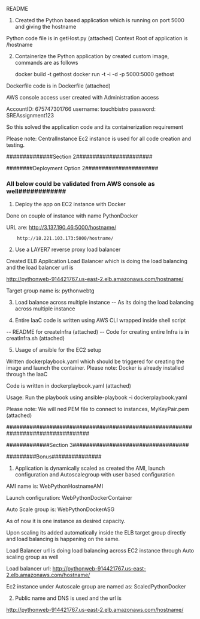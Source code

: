 README



1. Created the Python based application which is running on port 5000 and giving the hostname
 
Python code file is in getHost.py (attached)
Context Root of application is /hostname

2. Containerize the Python application by created custom image, commands are as follows

   docker build -t gethost 
   docker run -t -i -d -p 5000:5000 gethost

Dockerfile code is in Dockerfile (attached)


AWS console access user created with Administration access

AccountID: 675747301766
username: touchbistro
password: SREAssignment123


So this solved the application code and its containerization requirement

Please note: CentralInstance Ec2 instance is used for all code creation and testing.

##############Section 2#######################

########Deployment Option 2######################

### All below could be validated from AWS console as well############

1. Deploy the app on EC2 instance with Docker 

Done on couple of instance with name PythonDocker 

URL are: http://3.137.190.46:5000/hostname/

        http://18.221.103.173:5000/hostname/


2. Use a LAYER7 reverse proxy load balancer

Created ELB Application Load Balancer which is doing the load balancing and the load balancer url is
 
http://pythonweb-914421767.us-east-2.elb.amazonaws.com/hostname/

Target group name is: pythonwebtg

3. Load balance across multiple instance -- As its doing the load balancing across multiple instance

4. Entire IaaC code is written using AWS CLI wrapped inside shell script

 -- README for createInfra (attached)
 -- Code for creating entire Infra is in creatInfra.sh (attached)

5. Usage of ansible for the EC2 setup

Written dockerplaybook.yaml which should be triggered for creating the image and launch the container. 
Please note: Docker is already installed through the IaaC

Code is written in dockerplaybook.yaml (attached)

Usage:  Run the playbook using ansible-playbook -i <inventoryfile> dockerplaybook.yaml 

Please note: We will ned PEM file to connect to instances, MyKeyPair.pem (attached)

#################################################################################

#############Section 3###################################

#########Bonus###############

1. Application is dynamically scaled as created the AMI, launch configuration and Autoscalegroup with user based configuration

AMI name is: WebPythonHostnameAMI

Launch configuration: WebPythonDockerContainer

Auto Scale group is: WebPythonDockerASG

As of now it is one instance as desired capacity.

Upon scaling its added automatically inside the ELB target group directly and load balancing is happening on the same.

Load Balancer url is doing load balancing across EC2 instance through Auto scaling group as well

Load balancer url: http://pythonweb-914421767.us-east-2.elb.amazonaws.com/hostname/

Ec2 instance under Autoscale group are named as: ScaledPythonDocker


2. Public name and DNS is used and the url is 

http://pythonweb-914421767.us-east-2.elb.amazonaws.com/hostname/




